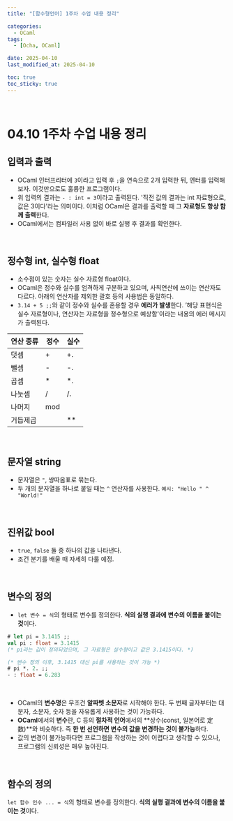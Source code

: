 ```yaml
---
title: "[함수형언어] 1주차 수업 내용 정리"

categories:
  - OCaml
tags: 
  - [Ocha, OCaml]

date: 2025-04-10
last_modified_at: 2025-04-10

toc: true
toc_sticky: true
---
```


<br />

# 04.10 1주차 수업 내용 정리

## 입력과 출력
- OCaml 인터프리터에 `3`이라고 입력 후 `;`을 연속으로 2개 입력한 뒤, 엔터를 입력해 보자. 이것만으로도 훌륭한 프로그램이다.
- 위 입력의 결과는 `- : int = 3`이라고 출력된다. '직전 값의 결과는 int 자료형으로, 값은 3이다'라는 의미이다. 이처럼 OCaml은 결과를 출력할 때 그 **자료형도 항상 함께 출력**한다.
- OCaml에서는 컴파일러 사용 없이 바로 실행 후 결과를 확인한다.

<br />

## 정수형 int, 실수형 float
- 소수점이 있는 숫자는 실수 자료형 float이다. 
- OCaml은 정수와 실수를 엄격하게 구분하고 있으며, 사칙연산에 쓰이는 연산자도 다르다. 아래의 연산자를 제외한 괄호 등의 사용법은 동일하다.
- `3.14 + 5 ;;`와 같이 정수와 실수를 혼용할 경우 **에러가 발생**한다. ’해당 표현식은 실수 자료형이나, 연산자는 자료형을 정수형으로 예상함'이라는 내용의 에러 메시지가 출력된다.

| 연산 종류 | 정수  | 실수  |
| ----- | --- | --- |
| 덧셈    | +   | +.  |
| 뺄셈    | -   | -.  |
| 곱셈    | *   | *.  |
| 나눗셈   | /   | /.  |
| 나머지   | mod |     |
| 거듭제곱  |     | **  |

<br />

## 문자열 string
- 문자열은 `"`, 쌍따옴표로 묶는다.
- 두 개의 문자열을 하나로 붙일 때는 `^` 연산자를 사용한다. `예시: "Hello " ^ "World!"`

<br />

## 진위값 bool
- `true`, `false` 둘 중 하나의 값을 나타낸다.
- 조건 분기를 배울 때 자세히 다룰 예정.

<br />

## 변수의 정의
- `let 변수 = 식`의 형태로 변수를 정의한다. **식의 실행 결과에 변수의 이름을 붙이는 것**이다.

```ocaml
# let pi = 3.1415 ;;
val pi : float = 3.1415
(* pi라는 값이 정의되었으며, 그 자료형은 실수형이고 값은 3.1415이다. *)

(* 변수 정의 이후, 3.1415 대신 pi를 사용하는 것이 가능 *)
# pi *. 2. ;;
- : float = 6.283
```

<br />

- OCaml의 **변수명**은 무조건 **알파벳 소문자**로 시작해야 한다. 두 번째 글자부터는 대문자, 소문자, 숫자 등을 자유롭게 사용하는 것이 가능하다.
- **OCaml**에서의 **변수**란, C 등의 **절차적 언어**에서의 **상수(const, 일본어로 定数)**와 비슷하다. 즉 **한 번 선언하면 변수의 값을 변경하는 것이 불가능**하다.
- 값의 변경이 불가능하다면 프로그램을 작성하는 것이 어렵다고 생각할 수 있으나, 프로그램의 신뢰성은 매우 높아진다.

<br />

## 함수의 정의
 `let 함수 인수 ... = 식`의 형태로 변수를 정의한다. **식의 실행 결과에 변수의 이름을 붙이는 것**이다.